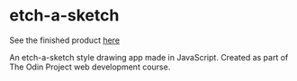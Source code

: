 # etch-a-sketch

See the finished product [here](https://dukeofjukes.github.io/etch-a-sketch/)

An etch-a-sketch style drawing app made in JavaScript. Created as part of The Odin Project web development course.
